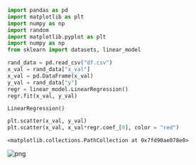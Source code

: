 ```python
import pandas as pd
import matplotlib as plt
import numpy as np
import random
import matplotlib.pyplot as plt
import numpy as np
from sklearn import datasets, linear_model
```


```python
rand_data = pd.read_csv("df.csv")
x_val = rand_data["x_val"]
x_val = pd.DataFrame(x_val)
y_val = rand_data["y"]
regr = linear_model.LinearRegression()
regr.fit(x_val, y_val)
```




    LinearRegression()




```python
plt.scatter(x_val, y_val)
plt.scatter(x_val, x_val*regr.coef_[0], color = "red")
```




    <matplotlib.collections.PathCollection at 0x7fd90ae078e0>




    
![png](output_2_1.png)
    

